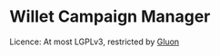 Willet Campaign Manager
=====================================

Licence: At most LGPLv3, restricted by [Gluon](http://www.web2py.com/init/static/epydoc/gluon.restricted-module.html)